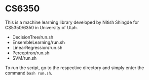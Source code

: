 # CS6350

This is a machine learning library developed by Nitish Shingde for CS5350/6350 in University of Utah.
- DecisionTree/run.sh
- EnsembleLearning/run.sh
- LinearRegression/run.sh
- Perceptron/run.sh
- SVM/run.sh

To run the script, go to the respective directory and simply enter the command `bash run.sh`.